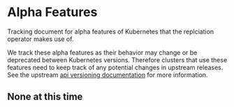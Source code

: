 # Alpha Features

Tracking document for alpha features of Kubernetes that the replciation operator makes use of.

We track these alpha features as their behavior may change or be deprecated between Kubernetes versions.
Therefore clusters that use these features need to keep track of any potential changes in upstream releases.
See the upstream [api versioning documentation](https://github.com/kubernetes/community/blob/master/contributors/devel/api_changes.md#alpha-beta-and-stable-versions) for more information.


## None at this time